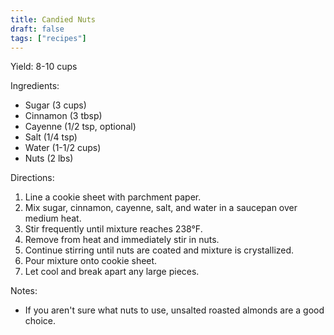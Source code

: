 ```yaml
---
title: Candied Nuts
draft: false
tags: ["recipes"]
---
```


Yield: 8-10 cups

Ingredients:
- Sugar (3 cups)
- Cinnamon (3 tbsp)
- Cayenne (1/2 tsp, optional)
- Salt (1/4 tsp)
- Water (1-1/2 cups)
- Nuts (2 lbs)

Directions:
1) Line a cookie sheet with parchment paper.
2) Mix sugar, cinnamon, cayenne, salt, and water in a saucepan over medium heat.
3) Stir frequently until mixture reaches 238°F.
4) Remove from heat and immediately stir in nuts.
5) Continue stirring until nuts are coated and mixture is crystallized.
6) Pour mixture onto cookie sheet.
7) Let cool and break apart any large pieces.

Notes:
- If you aren't sure what nuts to use, unsalted roasted almonds are a good choice.
